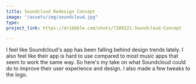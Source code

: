 ```yaml
---
title: Soundcloud Redesign Concept
image: "/assets/img/soundcloud.jpg"
type: 
project_link: https://dribbble.com/shots/7189221-Soundcloud-Concept

---
```

I feel like Soundcloud's app has been falling behind design trends lately.
I also feel like their app is hard to use compared to most music apps that seem to work the same way. So here's my take on what Soundcloud could do to improve their user experience and design.
I also made a few tweaks to the logo.
